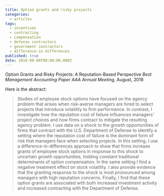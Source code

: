 ```yaml
---
title: Option grants and risky projects
categories:
  - articles
tags:
  - incentives
  - contracting
  - compensation
  - defense contractors
  - government contractors
  - difference-in-differences
published: true
date: 2018-08-08T00:00:00.000Z
---
```


Option Grants and Risky Projects: A Reputation-Based Perspective
_Best Management Accounting Paper AAA Annual Meeting,_ August, 2018

Here is the abstract:

> Studies of employee stock options have focused on the agency problem that arises when risk-averse managers are hired to select projects that introduce volatility to firm performance. In contrast, I investigate how the reputation cost of failure influences managers’ project choices and how firms contract to mitigate the resulting agency problem. I use data on a shock to the growth opportunities of firms that contract with the U.S. Department of Defense to identify a setting where the reputation cost of failure is the dominant form of risk that managers face when selecting projects. In this setting, I use a difference-in-differences approach to show that firms increase grants of employee stock options in response to this shock to uncertain growth opportunities, holding constant traditional determinants of option compensation. In the same setting I find a negative treatment effect on stock volatility. I also provide evidence that the granting response to the shock is most pronounced among managers with high reputation concerns. Finally, I find that these option grants are associated with both increased investment activity and increased contracting with the Department of Defense.
